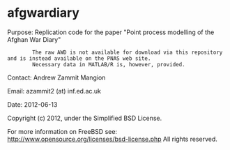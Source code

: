 afgwardiary
===========

Purpose:    Replication code for the paper "Point process modelling of the Afghan War Diary"

            The raw AWD is not available for download via this repository and is instead available on the PNAS web site.
            Necessary data in MATLAB/R is, however, provided.


Contact:    Andrew Zammit Mangion

Email:      azammit2 (at) inf.ed.ac.uk

Date:       2012-06-13


Copyright (c) 2012, under the Simplified BSD License. 

For more information on FreeBSD see: http://www.opensource.org/licenses/bsd-license.php
All rights reserved.